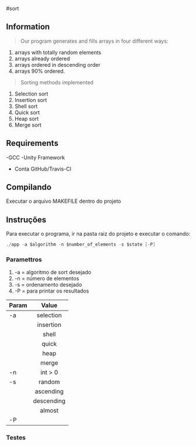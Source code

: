 #sort



## Information
> Our program generates and fills arrays in four different ways: 
  > 
  1. arrays with totally random elements
  2. arrays already ordered 
  3. arrays ordered in descending order 
  4. arrays 90% ordered.
	
> Sorting methods implemented
  >
  1. Selection sort
  2. Insertion sort
  3. Shell sort
  4. Quick sort
  5. Heap sort
  6. Merge sort

## Requirements

-GCC
-Unity Framework
- Conta GitHub/Travis-CI


## Compilando

Executar o arquivo MAKEFILE dentro do projeto

## Instruções
 
Para executar o programa, ir na pasta raiz do projeto e executar o comando:

```c
./app -a $algorithm -n $number_of_elements -s $state [-P]
```
### Paramettros

 1. -a = algoritmo de sort desejado
2. -n  = número de elementos
3. -s = ordenamento desejado
4. -P = para printar os resultados

| Param         | Value         | 
| ------------- |:-------------:| 
| -a            | selection     |
|               |  insertion    |
|               |   shell       | 
|               | quick         | 
|               | heap          | 
|               | merge         |   
| -n            | int > 0       |
| -s            | random        |
|               | ascending     |
|               | descending    | 
|               | almost        | 
| -P            |

### Testes



